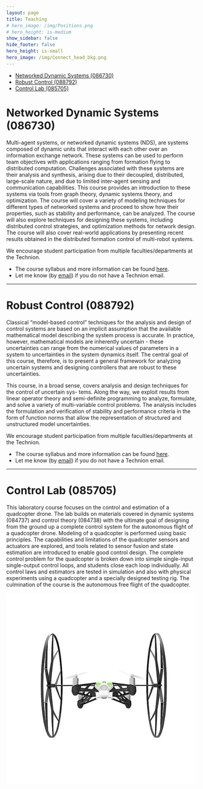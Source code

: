 ```yaml
---
layout: page
title: Teaching
# hero_image: /img/Positions.png
# hero_height: is-medium
show_sidebar: false
hide_footer: false
hero_height: is-small
hero_image: /img/Connect_head_bkg.png
---
```


* [Networked Dynamic Systems (086730)](#NDS)
* [Robust Control (088792)](#RoCon)
* [Control Lab (085705)](#DroneLab)


# Networked Dynamic Systems (086730)
<div id="NDS"></div>
Multi-agent systems, or networked dynamic systems (NDS), are systems composed of dynamic units that interact with each other over an information exchange network. These systems can be used to perform team objectives with applications ranging from formation flying to distributed computation. Challenges associated with these systems are their analysis and synthesis, arising due to their decoupled, distributed, large-scale nature, and due to limited inter-agent sensing and communication capabilities. This course provides an introduction to these systems via tools from graph theory, dynamic systems theory, and optimization. The course will cover a variety of modeling techniques for different types of networked systems and proceed to show how their properties, such as stability and performance, can be analyzed. The course will also explore techniques for designing these systems, including distributed control strategies, and optimization methods for network design. The course will also cover real-world applications by presenting recent results obtained in the distributed formation control of multi-robot systems.


We encourage student participation from multiple faculties/departments at the Technion.

- The course syllabus and more information can be found [here](https://www.graduate.technion.ac.il/Subjects.Eng/?Sub=86730).
- Let me know (by [email](mailto:dzelazo@technion.ac.il)) if you do not have a Technion email.

---

# Robust Control (088792)
<div id="RoCon"></div>
Classical “model-based control” techniques for the analysis and design of control systems are based on an implicit assumption that the available mathematical model describing the system process is accurate. In practice, however, mathematical models are inherently uncertain - these uncertainties can range from the numerical values of parameters in a system to uncertainties in the system dynamics itself. The central goal of this course, therefore, is to present a general framework for analyzing uncertain systems and designing controllers that are robust to these uncertainties.

This course, in a broad sense, covers analysis and design techniques for the control of uncertain sys- tems. Along the way, we exploit results from linear operator theory and semi-definite programming to analyze, formulate, and solve a variety of multi-variable control problems. The analysis includes the formulation and verification of stability and performance criteria in the form of function norms that allow the representation of structured and unstructured model uncertainties.

We encourage student participation from multiple faculties/departments at the Technion.

- The course syllabus and more information can be found [here](https://www.graduate.technion.ac.il/Subjects.Eng/?Sub=88792).
- Let me know (by [email](mailto:dzelazo@technion.ac.il)) if you do not have a Technion email.


---

# Control Lab (085705)
<div id="DroneLab"></div>

This laboratory course focuses on the control and estimation of a quadcopter drone. The lab builds on materials covered in dynamic systems (084737) and control theory (084738) with the ultimate goal of designing from the ground up a complete control system for the autonomous flight of a quadcopter drone. Modeling of a quadcopter is performed using basic principles. The capabilities and limitations of the quadcopter sensors and actuators are explored, and tools related to sensor fusion and state estimation are introduced to enable good control design. The complete control problem for the quadcopter is broken down into simple single-input single-output control loops, and students close each loop individually. All control laws and estimators are tested in simulation and also with physical experiments using a quadcopter and a specially designed testing rig. The culmination of the course is the autonomous free flight of the quadcopter.

<div style="display: flex; justify-content: center;">
    <img src="/img/Teaching/rolling_spider.png" alt="Rolling Spider Drone">
</div>

